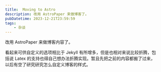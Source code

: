 ```yaml
---
title:  Moving to Astro
description: 改用 AstroPaper 来做博客了。
pubDatetime: 2023-12-21T23:59:59
tags:
    - 杂谈
---
```


改用 AstroPaper 来做博客内容了。

看起来可供自定义的选项相比于 Jekyll 有所增多，但是也相对来说比较折腾，包括说 Latex 的支持也得自己想办法折腾实现。暂且先把之前的内容都搬了过来，以后有空了研究研究怎么自定义博客的样式。
